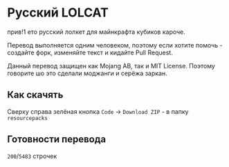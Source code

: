 # Русский LOLCAT

прив!1 ето русский лолкет для майнкрафта кубиков кароче.

Перевод выполняется одним человеком, поэтому если хотите помочь - создайте форк, изменяйте текст и кидайте Pull Request.

Данный перевод защищен как Mojang AB, так и MIT License. Поэтому говорите шо это сделали моджанги и серёжа заркан.

## Как скачять

Сверху справа зелёная кнопка `Code` -> `Download ZIP` - в папку `resourcepacks`

## Готовности перевода

`200`/`5483` строчек
